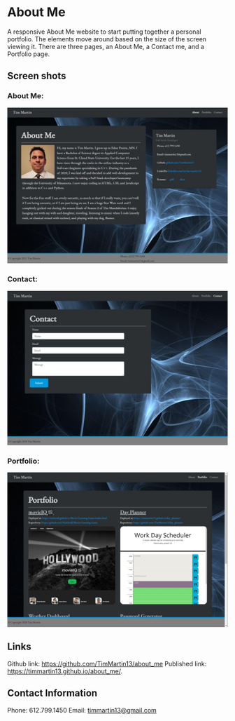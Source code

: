 # About Me
A responsive About Me website to start putting together a personal portfolio.  The elements move around based on the size of the screen viewing it.  There are three pages, an About Me, a Contact me, and a Portfolio page.


## Screen shots

### About Me:

![about_me example](./assets/images/about_me.jpg)

### Contact:

![contact example](./assets/images/contact.jpg)

### Portfolio:

![portfolio example](./assets/images/portfolio.jpg)


## Links

Github link: https://github.com/TimMartin13/about_me
Published link: https://timmartin13.github.io/about_me/.


## Contact Information

Phone: 612.799.1450
Email: timmartin13@gmail.com

